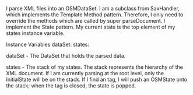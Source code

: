 I parse XML files into an OSMDataSet. I am a subclass from SaxHandler, which implements the Template Method pattern. Therefore, I only need to override the methods which are called by super parseDocument.
I implement the State pattern. My current state is the top element of my states instance variable.

Instance Variables
	dataSet:		<OSMDataset>
	states:		<Stack>

dataSet
	- The DataSet that holds the parsed data.

states
	- The stack of my states. The stack represents the hierarchy of the XML document. If I am currently parsing at the root level, only the InitialState will be on the stack. If I find an <osm> tag, I will push an OSMState onto the stack; when the tag is closed, the state is popped.